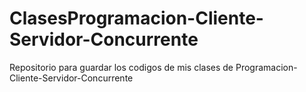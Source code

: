 # ClasesProgramacion-Cliente-Servidor-Concurrente
Repositorio para guardar los codigos de mis clases de Programacion-Cliente-Servidor-Concurrente

